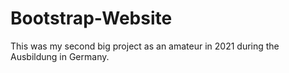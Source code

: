 # Bootstrap-Website
This was my second big project as an amateur in 2021 during the Ausbildung in Germany.
